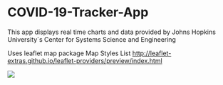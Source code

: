 # COVID-19-Tracker-App
This app displays real time charts and data provided by Johns Hopkins University´s Center for Systems Science and Engineering 


Uses leaflet map package 
Map Styles List
http://leaflet-extras.github.io/leaflet-providers/preview/index.html

![](https://github.com/damorao271/COVID-19-Tracker-App/issues/2#issue-631115778)
